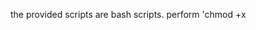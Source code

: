 the provided scripts are bash scripts. perform 'chmod +x <script>' before execution or use 'bash' command.


execute labsjdk_cpp-Intrptr_setup_<target>.sh for zero interpreter (cpp interpreter) for live debugging of interpretation in runtime. zero interpreter does not use the assembler. it does inline interpretation which means it is not specific to any target and disables compilation of mehtods (disables machine code generation).

***NOTE: JAVA_HOME export commands are printed at the end of build script. export this before running helloworld.

execute helloworld using normal commands.

javac HelloWorld.java -> for compilation

java HelloWorld -> execution. prints lots of debug messages from the interpreter for each method being interpreted.

--------------------------------------------------------------------------------

execute labsjdk_temp-Intrptr_setup_<target>.sh for template interpreter. this is the default interpreter. here interpreter is generated in runtime and debugging interpreter is difficult here as the interpreter is seperately generated in assembly. it also has inline bytecode function and bytecode definitions generated in assembly. it runs like normal interpreter and supports compilation. compiled methods will be added to codecache.

***NOTE: JAVA_HOME export commands are printed at the end of build script. export this before running helloworld.

javac HelloWorld.java -> for compilation

java HelloWorld -> execution

add options '-XX:+UnlockDiagnosticVMOptions -XX:+PrintInterpreter' for printing the interpreter. also add '-XX:+PrintAssembly' for printing the native compiled methods.
